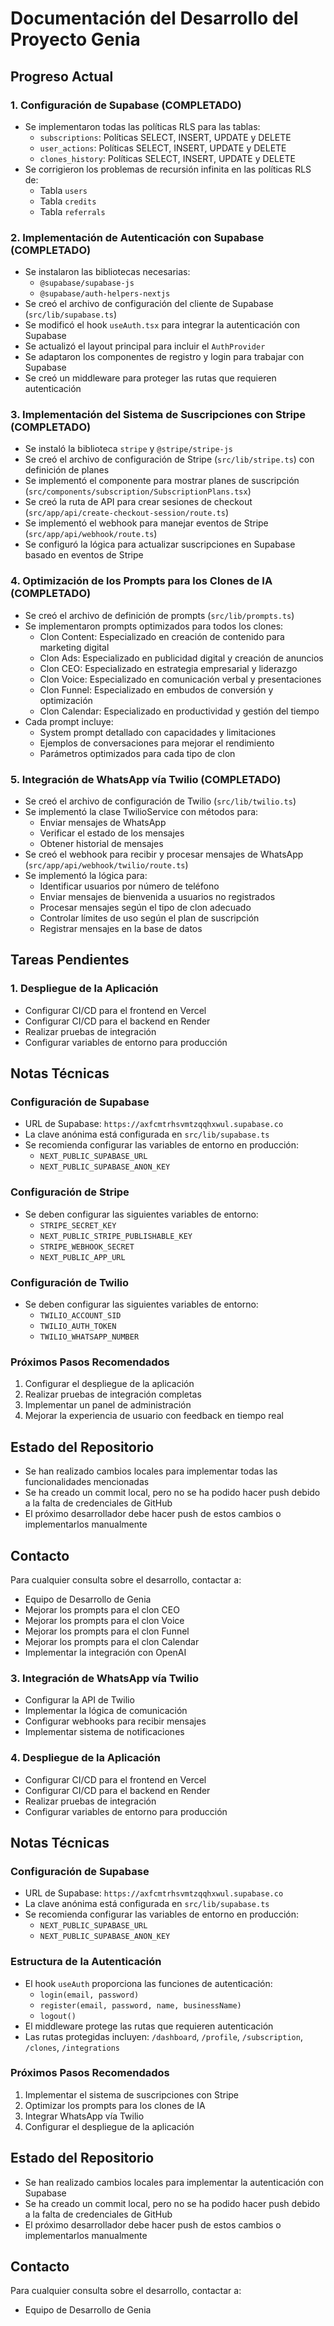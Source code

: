 # Documentación del Desarrollo del Proyecto Genia

## Progreso Actual

### 1. Configuración de Supabase (COMPLETADO)
- Se implementaron todas las políticas RLS para las tablas:
  - `subscriptions`: Políticas SELECT, INSERT, UPDATE y DELETE
  - `user_actions`: Políticas SELECT, INSERT, UPDATE y DELETE
  - `clones_history`: Políticas SELECT, INSERT, UPDATE y DELETE
- Se corrigieron los problemas de recursión infinita en las políticas RLS de:
  - Tabla `users`
  - Tabla `credits`
  - Tabla `referrals`

### 2. Implementación de Autenticación con Supabase (COMPLETADO)
- Se instalaron las bibliotecas necesarias:
  - `@supabase/supabase-js`
  - `@supabase/auth-helpers-nextjs`
- Se creó el archivo de configuración del cliente de Supabase (`src/lib/supabase.ts`)
- Se modificó el hook `useAuth.tsx` para integrar la autenticación con Supabase
- Se actualizó el layout principal para incluir el `AuthProvider`
- Se adaptaron los componentes de registro y login para trabajar con Supabase
- Se creó un middleware para proteger las rutas que requieren autenticación

### 3. Implementación del Sistema de Suscripciones con Stripe (COMPLETADO)
- Se instaló la biblioteca `stripe` y `@stripe/stripe-js`
- Se creó el archivo de configuración de Stripe (`src/lib/stripe.ts`) con definición de planes
- Se implementó el componente para mostrar planes de suscripción (`src/components/subscription/SubscriptionPlans.tsx`)
- Se creó la ruta de API para crear sesiones de checkout (`src/app/api/create-checkout-session/route.ts`)
- Se implementó el webhook para manejar eventos de Stripe (`src/app/api/webhook/route.ts`)
- Se configuró la lógica para actualizar suscripciones en Supabase basado en eventos de Stripe

### 4. Optimización de los Prompts para los Clones de IA (COMPLETADO)
- Se creó el archivo de definición de prompts (`src/lib/prompts.ts`)
- Se implementaron prompts optimizados para todos los clones:
  - Clon Content: Especializado en creación de contenido para marketing digital
  - Clon Ads: Especializado en publicidad digital y creación de anuncios
  - Clon CEO: Especializado en estrategia empresarial y liderazgo
  - Clon Voice: Especializado en comunicación verbal y presentaciones
  - Clon Funnel: Especializado en embudos de conversión y optimización
  - Clon Calendar: Especializado en productividad y gestión del tiempo
- Cada prompt incluye:
  - System prompt detallado con capacidades y limitaciones
  - Ejemplos de conversaciones para mejorar el rendimiento
  - Parámetros optimizados para cada tipo de clon

### 5. Integración de WhatsApp vía Twilio (COMPLETADO)
- Se creó el archivo de configuración de Twilio (`src/lib/twilio.ts`)
- Se implementó la clase TwilioService con métodos para:
  - Enviar mensajes de WhatsApp
  - Verificar el estado de los mensajes
  - Obtener historial de mensajes
- Se creó el webhook para recibir y procesar mensajes de WhatsApp (`src/app/api/webhook/twilio/route.ts`)
- Se implementó la lógica para:
  - Identificar usuarios por número de teléfono
  - Enviar mensajes de bienvenida a usuarios no registrados
  - Procesar mensajes según el tipo de clon adecuado
  - Controlar límites de uso según el plan de suscripción
  - Registrar mensajes en la base de datos

## Tareas Pendientes

### 1. Despliegue de la Aplicación
- Configurar CI/CD para el frontend en Vercel
- Configurar CI/CD para el backend en Render
- Realizar pruebas de integración
- Configurar variables de entorno para producción

## Notas Técnicas

### Configuración de Supabase
- URL de Supabase: `https://axfcmtrhsvmtzqqhxwul.supabase.co`
- La clave anónima está configurada en `src/lib/supabase.ts`
- Se recomienda configurar las variables de entorno en producción:
  - `NEXT_PUBLIC_SUPABASE_URL`
  - `NEXT_PUBLIC_SUPABASE_ANON_KEY`

### Configuración de Stripe
- Se deben configurar las siguientes variables de entorno:
  - `STRIPE_SECRET_KEY`
  - `NEXT_PUBLIC_STRIPE_PUBLISHABLE_KEY`
  - `STRIPE_WEBHOOK_SECRET`
  - `NEXT_PUBLIC_APP_URL`

### Configuración de Twilio
- Se deben configurar las siguientes variables de entorno:
  - `TWILIO_ACCOUNT_SID`
  - `TWILIO_AUTH_TOKEN`
  - `TWILIO_WHATSAPP_NUMBER`

### Próximos Pasos Recomendados
1. Configurar el despliegue de la aplicación
2. Realizar pruebas de integración completas
3. Implementar un panel de administración
4. Mejorar la experiencia de usuario con feedback en tiempo real

## Estado del Repositorio
- Se han realizado cambios locales para implementar todas las funcionalidades mencionadas
- Se ha creado un commit local, pero no se ha podido hacer push debido a la falta de credenciales de GitHub
- El próximo desarrollador debe hacer push de estos cambios o implementarlos manualmente

## Contacto
Para cualquier consulta sobre el desarrollo, contactar a:
- Equipo de Desarrollo de Genia
- Mejorar los prompts para el clon CEO
- Mejorar los prompts para el clon Voice
- Mejorar los prompts para el clon Funnel
- Mejorar los prompts para el clon Calendar
- Implementar la integración con OpenAI

### 3. Integración de WhatsApp vía Twilio
- Configurar la API de Twilio
- Implementar la lógica de comunicación
- Configurar webhooks para recibir mensajes
- Implementar sistema de notificaciones

### 4. Despliegue de la Aplicación
- Configurar CI/CD para el frontend en Vercel
- Configurar CI/CD para el backend en Render
- Realizar pruebas de integración
- Configurar variables de entorno para producción

## Notas Técnicas

### Configuración de Supabase
- URL de Supabase: `https://axfcmtrhsvmtzqqhxwul.supabase.co`
- La clave anónima está configurada en `src/lib/supabase.ts`
- Se recomienda configurar las variables de entorno en producción:
  - `NEXT_PUBLIC_SUPABASE_URL`
  - `NEXT_PUBLIC_SUPABASE_ANON_KEY`

### Estructura de la Autenticación
- El hook `useAuth` proporciona las funciones de autenticación:
  - `login(email, password)`
  - `register(email, password, name, businessName)`
  - `logout()`
- El middleware protege las rutas que requieren autenticación
- Las rutas protegidas incluyen: `/dashboard`, `/profile`, `/subscription`, `/clones`, `/integrations`

### Próximos Pasos Recomendados
1. Implementar el sistema de suscripciones con Stripe
2. Optimizar los prompts para los clones de IA
3. Integrar WhatsApp vía Twilio
4. Configurar el despliegue de la aplicación

## Estado del Repositorio
- Se han realizado cambios locales para implementar la autenticación con Supabase
- Se ha creado un commit local, pero no se ha podido hacer push debido a la falta de credenciales de GitHub
- El próximo desarrollador debe hacer push de estos cambios o implementarlos manualmente

## Contacto
Para cualquier consulta sobre el desarrollo, contactar a:
- Equipo de Desarrollo de Genia
